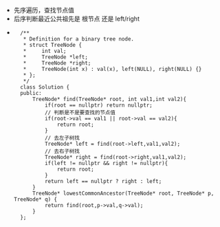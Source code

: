 * 先序遍历，查找节点值
* 后序判断最近公共祖先是 根节点 还是 left/right
* 
        /**
         * Definition for a binary tree node.
         * struct TreeNode {
         *     int val;
         *     TreeNode *left;
         *     TreeNode *right;
         *     TreeNode(int x) : val(x), left(NULL), right(NULL) {}
         * };
         */
        class Solution {
        public:
            TreeNode* find(TreeNode* root, int val1,int val2){
                if(root == nullptr) return nullptr;
                // 判断是不是要查找的节点值
                if(root->val == val1 || root->val == val2){
                    return root;
                }
                // 去左子树找
                TreeNode* left = find(root->left,val1,val2);
                // 去右子树找
                TreeNode* right = find(root->right,val1,val2);
                if(left != nullptr && right != nullptr){
                    return root;
                }
                return left == nullptr ? right : left;
            }
            TreeNode* lowestCommonAncestor(TreeNode* root, TreeNode* p, TreeNode* q) {
                return find(root,p->val,q->val);
            }
        };
